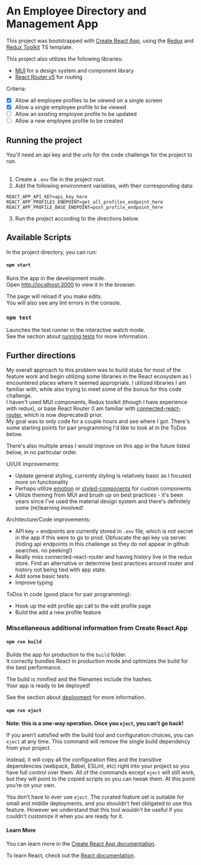 # An Employee Directory and Management App

This project was bootstrapped with [Create React App](https://github.com/facebook/create-react-app), using the [Redux](https://redux.js.org/) and [Redux Toolkit](https://redux-toolkit.js.org/) TS template.

This project also utilizes the following libraries:
- [MUI](https://mui.com/material-ui/getting-started/overview/) for a design system and component library
- [React Router v5](https://v5.reactrouter.com/web/guides/quick-start) for routing

Criteria:

- [X] Allow all employee profiles to be viewed on a single screen
- [X] Allow a single employee profile to be viewed
- [ ] Allow an existing employee profile to be updated
- [ ] Allow a new employee profile to be created

## Running the project

You'll need an api key and the urls for the code challenge for the project to run.
<br/>
<br/>
1.  Create a `.env` file in the project root.
2. Add the following environment variables, with their corresponding data:
```
REACT_APP_API_KEY=api_key_here
REACT_APP_PROFILES_ENDPOINT=get_all_profiles_endpoint_here
REACT_APP_PROFILE_BASE_ENDPOINT=post_profile_endpoint_here
```
3.  Run the project according to the directions below.

## Available Scripts

In the project directory, you can run:

#### `npm start`

Runs the app in the development mode.\
Open [http://localhost:3000](http://localhost:3000) to view it in the browser.

The page will reload if you make edits.\
You will also see any lint errors in the console.

### `npm test`

Launches the test runner in the interactive watch mode.\
See the section about [running tests](https://facebook.github.io/create-react-app/docs/running-tests) for more information.

## Further directions

My overall approach to this problem was to build stubs for most of the feature work and begin utilizing some libraries in the React ecosystem as I encountered places where it seemed appropriate.  I utilized libraries I am familiar with, while also trying to meet some of the bonus for this code challenge.
<br/>
I haven't used MUI components, Redux toolkit (though I have experience with redux), or base React Router (I am familiar with [connected-react-router](https://github.com/supasate/connected-react-router), which is now deprecated) prior.
<br/>
My goal was to only code for a couple hours and see where I got.  There's some starting points for pair programming I'd like to look at in the ToDos below.

There's also multiple areas I would improve on this app in the future listed below, in no particular order.

UI/UX improvements:
* Update general styling, currently styling is relatively basic as I focused more on functionality
* Perhaps utilize [emotion](https://emotion.sh/docs/introduction) or [styled-components](https://styled-components.com/) for custom components
* Utilize theming from MUI and brush up on best practices - it's been years since I've used the material design system and there's definitely some (re)learning involved!

Architecture/Code improvements:
* API key + endpoints are currently stored in `.env` file, which is not secret in the app if this were to go to prod.  Obfuscate the api key via server. (hiding api endpoints in this challenge so they do not appear in github searches.  no peeking!)
* Really miss connected-react-router and having history live in the redux store.  Find an alternative or determine best practices around router and history not being tied with app state.
* Add some basic tests
* Improve typing

ToDos in code (good place for pair programming):
- Hook up the edit profile api call to the edit profile page
- Build the add a new profile feature




### Miscellaneous additional information from Create React App


#### `npm run build`

Builds the app for production to the `build` folder.\
It correctly bundles React in production mode and optimizes the build for the best performance.

The build is minified and the filenames include the hashes.\
Your app is ready to be deployed!

See the section about [deployment](https://facebook.github.io/create-react-app/docs/deployment) for more information.

#### `npm run eject`

**Note: this is a one-way operation. Once you `eject`, you can’t go back!**

If you aren’t satisfied with the build tool and configuration choices, you can `eject` at any time. This command will remove the single build dependency from your project.

Instead, it will copy all the configuration files and the transitive dependencies (webpack, Babel, ESLint, etc) right into your project so you have full control over them. All of the commands except `eject` will still work, but they will point to the copied scripts so you can tweak them. At this point you’re on your own.

You don’t have to ever use `eject`. The curated feature set is suitable for small and middle deployments, and you shouldn’t feel obligated to use this feature. However we understand that this tool wouldn’t be useful if you couldn’t customize it when you are ready for it.

#### Learn More

You can learn more in the [Create React App documentation](https://facebook.github.io/create-react-app/docs/getting-started).

To learn React, check out the [React documentation](https://reactjs.org/).
